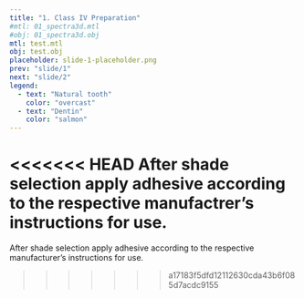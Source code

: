 ```yaml
---
title: "1. Class IV Preparation"
#mtl: 01_spectra3d.mtl
#obj: 01_spectra3d.obj
mtl: test.mtl
obj: test.obj
placeholder: slide-1-placeholder.png
prev: "slide/1"
next: "slide/2"
legend:
  - text: "Natural tooth"
    color: "overcast"
  - text: "Dentin"
    color: "salmon"
---
```


<<<<<<< HEAD
After shade selection apply adhesive according to the respective manufactrer’s
<span class="seafoam">instructions</span> for use.
=======
After shade selection apply adhesive according to the respective manufacturer’s 
instructions for use.
>>>>>>> a17183f5dfd12112630cda43b6f085d7acdc9155
